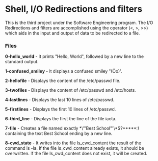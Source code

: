 # Shell, I/O Redirections and filters
This is the third project under the Software Engineering program.
The I/O Redirections and filters are accomplished using the operator (<, >, >>) which aids in the input and output of data to be redirected to a file.

### Files

**0-hello_world** - It prints "Hello, World", followed by a new line to the standard output.

**1-confused_smiley** - It displays a confused smiley "(Ôo)'.

**2-hellofile** - Displays the content of the /etc/passwd file.

**3-twofiles** - Displays the content of /etc/passwd and /etc/hosts.

**4-lastlines** - Displays the last 10 lines of /etc/passwd.

**5-firstlines** - Displays the first 10 lines of /etc/passwd.

**6-third_line** - Displays the first the line of the file iacta.

**7-file** - Creates a file named exactly \*\\'"Best School"\'\\*$\?\*\*\*\*\*:) containing the text Best School ending by a new line.

**8-cwd_state** - It writes into the file ls_cwd_content the result of the command ls -la. If the file ls_cwd_content already exists, it should be overwritten. If the file ls_cwd_content does not exist, it will be created.

